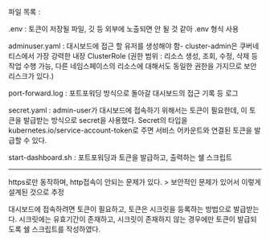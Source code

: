 파일 목록 :

.env : 토큰이 저장될 파일, 깃 등 외부에 노출되면 안 될 것 같아  .env 형식 사용

adminuser.yaml : 대시보드에 접근 할 유저를 생성해야 함- cluster-admin은 쿠버네티스에서 가장 강력한 내장 ClusterRole (권한 범위 : 리소스 생성, 조회, 수정, 삭제 등 작업 수행 가능, 다른 네임스페이스의 리소스에 대해서도 동일한 권한을 가지므로 보안 리스크가 있다.)

port-forward.log : 포트포워딩 방식으로 돌아갈 대시보드의 접근 기록 등 로그 

secret.yaml : admin-user가 대시보드에 접속하기 위해서는 토큰이 필요한데, 이 토큰을 발급받는 방식으로 secret을 사용했다.  Secret의 타입을 kubernetes.io/service-account-token로 주면 서비스 어카운트와 연결된 토큰을 발급할 수 있다.

start-dashboard.sh : 포트포워딩과 토큰을 발급하고, 출력하는 쉘 스크립트

---


https로만 동작하며, http접속이 안되는 문제가 있다. > 보안적인 문제가 있어서 이렇게 설계된 것으로 추정

대시보드에 접속하려면 토큰이 필요하고, 토큰은 시크릿을 등록하는 방법으로 발급받는다.  시크릿에는 유효기간이 존재하고,  시크릿이 존재하지 않는 경우에만 토큰이 발급되도록 쉘 스크립트를 작성하였다.



